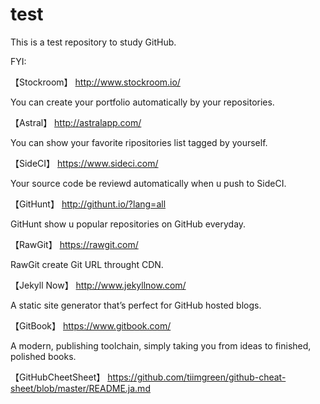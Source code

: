 # test
This is a test repository to study GitHub.

FYI:

【Stockroom】
http://www.stockroom.io/

You can create your portfolio automatically by your repositories.

【Astral】
http://astralapp.com/

You can show your favorite ripositories list tagged by yourself.

【SideCI】
https://www.sideci.com/

Your source code be reviewd automatically when u push to SideCI.

【GitHunt】
http://githunt.io/?lang=all

GitHunt show u popular repositories on GitHub everyday.

【RawGit】
https://rawgit.com/

RawGit create Git URL throught CDN.

【Jekyll Now】
http://www.jekyllnow.com/

A static site generator that’s perfect for GitHub hosted blogs.

【GitBook】
https://www.gitbook.com/

A modern, publishing toolchain, simply taking you from ideas to finished, polished books.

【GitHubCheetSheet】
https://github.com/tiimgreen/github-cheat-sheet/blob/master/README.ja.md
